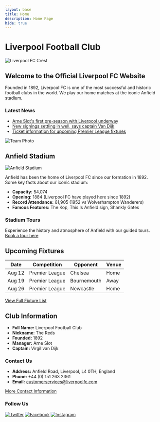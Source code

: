 ```yaml
---
layout: base
title: Home
description: Home Page
hide: true
---
```


# Liverpool Football Club

![Liverpool FC Crest](https://example.com/liverpool_crest.png)

## Welcome to the Official Liverpool FC Website

Founded in 1892, Liverpool FC is one of the most successful and historic football clubs in the world. We play our home matches at the iconic Anfield stadium.

### Latest News

- [Arne Slot's first pre-season with Liverpool underway](#)
- [New signings settling in well, says captain Van Dijk](#)
- [Ticket information for upcoming Premier League fixtures](#)

![Team Photo](https://example.com/liverpool_team_photo.png)

## Anfield Stadium

![Anfield Stadium](https://example.com/anfield_stadium.png)

Anfield has been the home of Liverpool FC since our formation in 1892. Some key facts about our iconic stadium:

- **Capacity:** 54,074
- **Opening:** 1884 (Liverpool FC have played here since 1892)
- **Record Attendance:** 61,905 (1952 vs Wolverhampton Wanderers)
- **Famous Features:** The Kop, This Is Anfield sign, Shankly Gates

### Stadium Tours

Experience the history and atmosphere of Anfield with our guided tours. [Book a tour here](#)

## Upcoming Fixtures

| Date | Competition | Opponent | Venue |
|------|-------------|----------|-------|
| Aug 12 | Premier League | Chelsea | Home |
| Aug 19 | Premier League | Bournemouth | Away |
| Aug 26 | Premier League | Newcastle | Home |

[View Full Fixture List](#)

## Club Information

- **Full Name:** Liverpool Football Club
- **Nickname:** The Reds
- **Founded:** 1892
- **Manager:** Arne Slot
- **Captain:** Virgil van Dijk

### Contact Us

- **Address:** Anfield Road, Liverpool, L4 0TH, England
- **Phone:** +44 (0) 151 263 2361
- **Email:** customerservices@liverpoolfc.com

[More Contact Information](#)

### Follow Us

[![Twitter](https://example.com/twitter_icon.png)](https://twitter.com/LFC)
[![Facebook](https://example.com/facebook_icon.png)](https://www.facebook.com/LiverpoolFC)
[![Instagram](https://example.com/instagram_icon.png)](https://www.instagram.com/liverpoolfc/)
